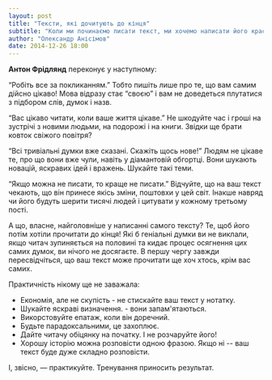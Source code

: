 ```yaml
---
layout: post
title: "Тексти, які дочитують до кінця"
subtitle: "Коли ми починаємо писати текст, ми хочемо написати його красиво і влучно. Чому нам часто це не вдається, і що робити, щоб вдалося?"
author: "Олександр Анісімов"
date: 2014-12-26 18:00
---
```


**Антон Фрідлянд** переконує у наступному:

“Робіть все за покликанням.” Тобто пишіть лише про те, що вам самим дійсно цікаво! Мова відразу стає “своєю” і вам не доведеться плутатися з підбором слів, думок і назв.

“Вас цікаво читати, коли ваше життя цікаве.” Не шкодуйте час і гроші на зустрічі з новими людьми, на подорожі і на книги. Звідки ще брати ковток свіжого повітря?

“Всі тривіальні думки вже сказані. Скажіть щось нове!” Людям не цікаве те, про що вони вже чули, навіть у діамантовій обгортці. Вони шукають новацій, яскравих ідей і вражень. Шукайте такі теми.

“Якщо можна не писати, то краще не писати.” Відчуйте, що на ваш текст чекають, що він принесе якісь зміни, поштовхи у цей світ. Інакше навряд чи його будуть шерити тисячі людей і цитувати у кожному третьому пості.

А що, власне, найголовніше у написанні самого тексту? Те, щоб його потім хотіли прочитати до кінця! Які б геніальні думки ви не виклали, якщо читач зупиняється на половині та кидає процес осягнення цих самих думок, ви нічого не досягаєте. В першу чергу завжди пересвідчіться, що ваш текст може прочитати ще хоч хтось, крім вас самих.

Практичність нікому ще не заважала:

 - Економія, але не скупість - не стискайте ваш текст у нотатку.
 - Шукайте яскраві визначення. - вони запам'ятаються.
 - Викорстовуйте епатаж, коли він доречний.
 - Будьте парадоксальними, це захоплює.
 - Дайте читачу обіцянку на початку. І не розчаруйте його!
 - Хорошу історію можна розповісти одною фразою. Якщо ні -- ваш текст буде дуже складно розповісти.

І, звісно, — практикуйте. Тренування приносить результат.